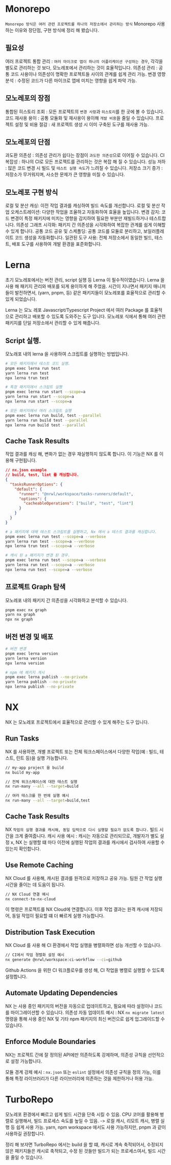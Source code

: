 # Monorepo

`Monorepo 방식은 여러 관련 프로젝트를 하나의 저장소에서 관리하는 방식`
Monorepo 사용하는 이유와 장단점, 구현 방식에 정리 해 봤습니다.

## 필요성

여러 프로젝트 통합 관리 : `여러 마이크로 앱이 하나의 어플리케이션 구성하는 경우`, 각각을 별도로 관리하는 것 보다, 모노레포에서 관리하는 것이 효율적입니다.
의존성 관리 : 공통 코드 사용이나 의존성이 명확한 프로젝트들 사이의 관계를 쉽게 관리 가능.
변경 영향 분석 : 수정된 코드가 다른 마이크로 앱에 미치는 영향을 쉽게 파악 가능.

## 모노레포의 장점

통합된 히스토리 조회 : 모든 프로젝트의 `변경 사항`과 `히스토리`를 한 곳에 볼 수 있습니다.
코드 재사용 용이 : 공통 모듈화 및 재사용이 용이해 `개발 비용`을 줄일 수 있습니다.
프로젝트 설정 및 비용 절감 : 새 프로젝트 생성 시 이미 구축된 도구를 재사용 가능.

## 모노레포의 단점

과도환 의존성 : 의존성 관리가 쉽다는 장점이 `과도한 의존성`으로 이어질 수 있습니다.
CI 복잡성 : 하나의 CI로 모든 프로젝트를 관리하는 것은 복잡 해 질 수 있습니다.
성능 저하 : 많은 코드 변경 시 빌드 및 `테스트 실행 속도`가 느려질 수 있습니다.
저장소 크기 증가 : 저장소가 무거워지며, 사소한 문제가 큰 영향을 미칠 수 있습니다.

## 모노레포 구현 방식

로컬 및 분산 캐싱: 이전 작업 결과를 캐싱하여 빌드 속도를 개선합니다.
로컬 및 분산 작업 오케스트레이션: 다양한 작업을 조율하고 자동화하여 효율을 높입니다.
변경 감지: 코드 변경이 특정 패키지에 미치는 영향을 감지하여 필요한 부분만 재빌드하거나 테스트합니다.
의존성 그래프 시각화: 패키지 간 의존성을 시각화하여 복잡한 관계를 쉽게 이해할 수 있게 합니다.
공통 코드 공유 및 스케폴딩: 공통 코드를 모듈로 분리하고, 보일러플레이트 코드 생성을 자동화합니다.
일관된 도구 사용: 전체 저장소에서 동일한 빌드, 테스트, 배포 도구를 사용하여 개발 환경을 표준화합니다.

# Lerna

초기 모노레포에서는 버전 관리, script 실행 등 Lerna 이 필수적이였습니다.
Lerna 을 사용 해 패키지 관리와 배포를 되게 용이하게 해 주었음.
시간이 지나면서 패키지 매니저들이 발전하면서, (yarn, pnpm, 등) 같은 패키지들이 모노레포를 효율적으로 관리할 수 있게 되었습니다.

Lerna 는 모노 레포 Javascript/Typescript Project 에서 여러 Package 를 효율적으로 관리하고 배포할 수 있도록 도와주는 도구 입니다.
모노레포 식에서 통해 여러 관련 패키지를 단일 저장소에서 관리할 수 있게 해줍니다.

## Script 실행.

모노래포 내의 lerna 을 사용하여 스크립트를 실행하는 방법입니다.

```bash
# 모든 패키지에서 테스트 코드 실행.
pnpm exec lerna run test
yarn lerna run test
npx lerna trun test
```

```bash
# 특정 패키지에서 스크립트 실행
pnpm exec lerna run start --scope=a
yarn lerna run start --scope=a
npx lerna run start --scope=a
```

```bash
# 모든 패키지에서 여러 스크립트 실행
pnpm exec lerna run build, test --parallel
yarn lerna run build test --parallel
npx lerna run build test --parallel
```

## Cache Task Results

작업 결과를 캐싱 해, 변화가 없는 경우 재실행하지 않도록 합니다. 이 기능은 NX 를 이용해 구현됩니다.

```json
// nx.json example
// build, test, lint 를 캐싱합니다.
{
  "tasksRunnerOptions": {
    "default": {
      "runner": "@nrwl/workspace/tasks-runners/default",
      "options": {
        "cacheableOperations": ["build", "test", "lint"]
      }
    }
  }
}
```

```bash
# a 패키지에 대해 테스트 스크립트를 실행하고, Nx 에서 a 테스트 결과를 캐싱합니다.
pnpm exec lerna run test --scope=a --verbose
yarn lerna run test --scope=a --verbose
npx lerna trun test --scope=a --verbose
```

```bash
# 캐시 된 a 패키지가 변경 된 경우.
pnpm exec lerna run test --scope=a --verbose
yarn lerna run test --scope=a --verbose
npx lerna run test --scope=a --verbose
```

## 프로젝트 Graph 탐색

모노레포 내의 패키지 간 의존성을 시각화하고 분석할 수 있습니다.

```bash
pnpm exec nx graph
yarn nx graph
npx nx graph
```

## 버전 변경 및 배포

```bash
# 버전 변경
pnpm exec lerna version
yarn lerna version
npx lerna version
```

```bash
# npm 에 패키지 게시
pnpm exec lerna publish --no-private
yarn lerna publish --no-private
npx lerna publish --no-private
```

# NX

NX 는 모노레포 프로젝트에서 효율적으로 관리할 수 있게 해주는 도구 입니다.

## Run Tasks

NX 를 사용하면, 개별 프로젝트 또는 전체 워크스페이스에서 다양한 작업(예 : 빌드, 테스트, 린트 등)을 실행 가능합니다.

```bash
// my-app project 을 build
nx build my-app
```

```bash
// 전체 워크스페이스에 대한 태스트 실행
nx run-many --all --target=build
```

```bash
// 여러 태스크를 한 번에 실행 예시
nx run-many --all --target=build,test
```

## Cache Task Results

NX `작업의 실행 결과를 캐시해, 동일 입력으로 다시 실행할 필요가 없도록 합니다.` 빌드 시간을 크게 줄여줍니다.
캐시 사용 예시 : 캐시는 자동으로 관리되므로, 개발자가 별도 설정 x, NX 는 실행할 떄 마다 이전에 실행된 작업의 결과를 캐시에서 검사하여 사용할 수 있는지 확인합니다.

## Use Remote Caching

NX Cloud 를 사용해, 캐시된 결과를 원격으로 저장하고 공유 가능. 팀원 간 작업 실행 시간을 줄이는 데 도움이 됩니다.

```bash
// NX Cloud 연결 예시
nx connect-to-nx-cloud
```

이 명령은 프로젝트를 NX Cloud에 연결합니다. 이후 작업 결과는 원격 캐시에 저장되어, 동일 작업이 필요할 떄 더 빠르게 실행 가능합니다.

## Distribution Task Execution

NX Cloud 를 사용 해 CI 환경에서 작업 실행을 병렬화하면 성능 개선할 수 있습니다.

```bash
// CI에서 작업 졍렬화 설정 예시
nx generate @nrwl/workspace:ci-workflow --ci=github
```

Github Actions 을 위한 CI 워크플로우를 생성 해, CI 작업을 병렬로 실행할 수 있도록 설정합니다.

## Automate Updating Dependencies

NX 는 사용 중인 패키지의 버전을 자동으로 업데이트하고, 필요에 따라 설정이나 코드를 마이그레이션할 수 있습니다.
의존성 자동 업데이트 예시 : NX `nx migrate latest` 명령을 통해 사용 중인 NX 및 기타 npm 패키지의 최신 버전으로 쉽게 업그레이드할 수 있습니다.

## Enforce Module Boundaries

NX는 프로젝트 간에 잘 정의된 API에만 의존하도록 강제하며, 의존성 규칙을 선언적으로 설정 가능합니다.

모듈 경계 강제 예시 : `nx.json` 또는 `eslint` 설정에서 의존성 규칙을 정의 가능, 이를 통해 특정 라이브러리가 다른 라이브러리에 의존하는 것을 제한하거나 허용 가능.

# TurboRepo

모노레포 환경에서 빠르고 쉽게 빌드 시간을 단축 시킬 수 있음.
CPU 코어를 활용해 벙렬로 실행해서, 빌드 프로세스 속도를 높일 수 있음. -> 로컬 캐시, 리모트 캐시, 병렬 실행 등 쉽게 사용 가능.
yarn, npm workspace 에서도 사용 가능하지만, pnpm 과 같이 사용하길 권장합니다.

정리 해 보자면 TurboRepo 에서는 build 을 할 떄, 캐시로 계속 축적되어서, 수정되지 않은 패키지들은 캐시로 축적되고, 수정 된 것들만 빌드가 되는 프로세스여서,
빌드 시간을 줄일 수 있습니다.
